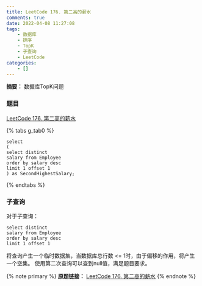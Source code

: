 ```yaml
---
title: LeetCode 176. 第二高的薪水
comments: true
date: 2022-04-08 11:27:08
tags:
    - 数据库
    - 排序
    - TopK
    - 子查询
    - LeetCode
categories:
    - []
---
```

__摘要：__
数据库TopK问题
<!-- more -->


### 题目
[LeetCode 176. 第二高的薪水](https://leetcode-cn.com/problems/second-highest-salary/)

{% tabs g_tab0 %}
<!-- tab MySQL -->
```MySQL
select
(
select distinct
salary from Employee
order by salary desc
limit 1 offset 1
) as SecondHighestSalary;
```
<!-- endtab -->
{% endtabs %}

### 子查询
对于子查询：
```MySQL
select distinct
salary from Employee
order by salary desc
limit 1 offset 1
```
将查询产生一个临时数据集，当数据库总行数 <= 1时，由于偏移的作用，将产生一个空集。
使用第二次查询可以查到null值，满足题目要求。

{% note primary %}
__原题链接：__ [LeetCode 176. 第二高的薪水](https://leetcode-cn.com/problems/second-highest-salary/)
{% endnote %}
